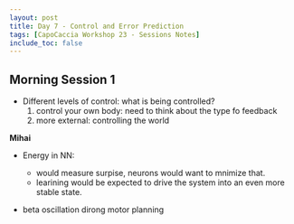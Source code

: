 ```yaml
---
layout: post
title: Day 7 - Control and Error Prediction
tags: [CapoCaccia Workshop 23 - Sessions Notes]
include_toc: false
---
```



## Morning Session 1

- Different levels of control: what is being controlled?
    1. control your own body: need to think about the type fo feedback
    2. more external: controlling the world



**Mihai**

- Energy in NN:
    - would measure surpise, neurons would want to mnimize that.
    - learining would be expected to drive the system into an even more stable state.

 



- beta oscillation dirong motor planning